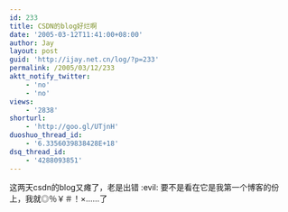```yaml
---
id: 233
title: CSDN的blog好烂啊
date: '2005-03-12T11:41:00+08:00'
author: Jay
layout: post
guid: 'http://ijay.net.cn/log/?p=233'
permalink: /2005/03/12/233
aktt_notify_twitter:
    - 'no'
    - 'no'
views:
    - '2838'
shorturl:
    - 'http://goo.gl/UTjnH'
duoshuo_thread_id:
    - '6.3356039838428E+18'
dsq_thread_id:
    - '4288093851'
---
```


这两天csdn的blog又瘫了，老是出错 :evil: 要不是看在它是我第一个博客的份上，我就◎％￥＃！×……了